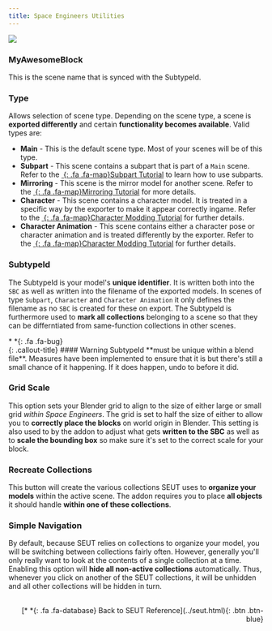 ```yaml
---
title: Space Engineers Utilities
---
```

![](/modding-reference/assets/images/reference/seut/main-panel_1.png)

### MyAwesomeBlock
This is the scene name that is synced with the SubtypeId.

### Type
Allows selection of scene type. Depending on the scene type, a scene is **exported differently** and certain **functionality becomes available**. Valid types are:

* **Main** - This is the default scene type. Most of your scenes will be of this type.
* **Subpart** - This scene contains a subpart that is part of a `Main` scene. Refer to the [*&nbsp;*{: .fa .fa-map}Subpart Tutorial]() to learn how to use subparts.
* **Mirroring** - This scene is the mirror model for another scene. Refer to the [*&nbsp;*{: .fa .fa-map}Mirroring Tutorial]() for more details.
* **Character** - This scene contains a character model. It is treated in a specific way by the exporter to make it appear correctly ingame. Refer to the [*&nbsp;*{: .fa .fa-map}Character Modding Tutorial]() for further details.
* **Character Animation** - This scene contains either a character pose or character animation and is treated differently by the exporter. Refer to the [*&nbsp;*{: .fa .fa-map}Character Modding Tutorial]() for further details.

### SubtypeId
The SubtypeId is your model's **unique identifier**. It is written both into the `SBC` as well as written into the filename of the exported models. In scenes of type `Subpart`, `Character` and `Character Animation` it only defines the filename as no `SBC` is created for these on export.
The SubtypeId is furthermore used to **mark all collections** belonging to a scene so that they can be differntiated from same-function collections in other scenes.

<div class="callout-block callout-warning"><div class="icon-holder">*&nbsp;*{: .fa .fa-bug}
</div><div class="content">
{: .callout-title}
#### Warning
SubtypeId **must be unique within a blend file**. Measures have been implemented to ensure that it is but there's still a small chance of it happening. If it does happen, undo to before it did.
</div></div>

### Grid Scale
This option sets your Blender grid to align to the size of either large or small grid *within Space Engineers*. The grid is set to half the size of either to allow you to **correctly place the blocks** on world origin in Blender.
This setting is also used to by the addon to adjust what gets **written to the SBC** as well as to **scale the bounding box** so make sure it's set to the correct scale for your block.

### Recreate Collections
This button will create the various collections SEUT uses to **organize your models** within the active scene. The addon requires you to place **all objects** it should handle **within one of these collections**.

### Simple Navigation
By default, because SEUT relies on collections to organize your model, you will be switching between collections fairly often. However, generally you'll only really want to look at the contents of a single collection at a time. Enabling this option will **hide all non-active collections** automatically. Thus, whenever you click on another of the SEUT collections, it will be unhidden and all other collections will be hidden in turn.
<br><br/>
<p style="text-align:right">[*&nbsp;*{: .fa .fa-database} Back to SEUT Reference](../seut.html){: .btn .btn-blue}</p>
